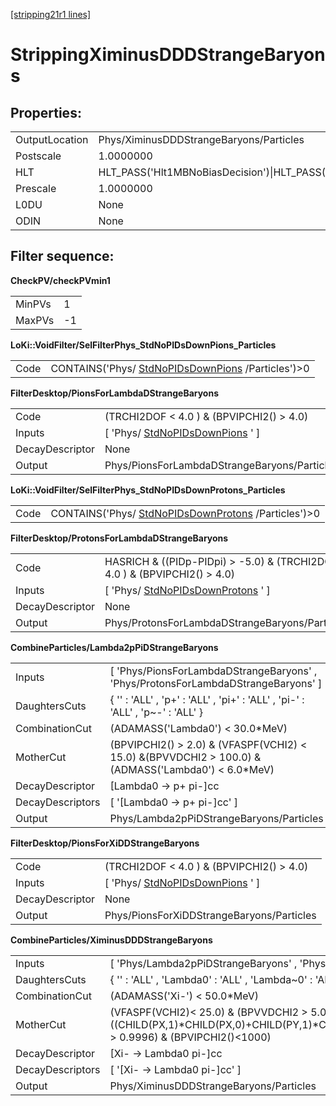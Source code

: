 [[stripping21r1 lines]](./stripping21r1-ew)

# StrippingXiminusDDDStrangeBaryons

## Properties:

|                |                                                                                                                                                                                                                                    |
|----------------|------------------------------------------------------------------------------------------------------------------------------------------------------------------------------------------------------------------------------------|
| OutputLocation | Phys/XiminusDDDStrangeBaryons/Particles                                                                                                                                                                                            |
| Postscale      | 1.0000000                                                                                                                                                                                                                          |
| HLT            | HLT_PASS('Hlt1MBNoBiasDecision')\|HLT_PASS('Hlt1MBMicroBiasTStationDecision')\|HLT_PASS('Hlt1MBMicroBiasVeloDecision')\|HLT_PASS('Hlt1MBMicroBiasTStationRateLimitedDecision')\|HLT_PASS('Hlt1MBMicroBiasVeloRateLimitedDecision') |
| Prescale       | 1.0000000                                                                                                                                                                                                                          |
| L0DU           | None                                                                                                                                                                                                                               |
| ODIN           | None                                                                                                                                                                                                                               |

## Filter sequence:

**CheckPV/checkPVmin1**

|        |     |
|--------|-----|
| MinPVs | 1   |
| MaxPVs | -1  |

**LoKi::VoidFilter/SelFilterPhys_StdNoPIDsDownPions_Particles**

|      |                                                                                          |
|------|------------------------------------------------------------------------------------------|
| Code | CONTAINS('Phys/ [StdNoPIDsDownPions](./stripping21r1-stdnopidsdownpions) /Particles')\>0 |

**FilterDesktop/PionsForLambdaDStrangeBaryons**

|                 |                                                                         |
|-----------------|-------------------------------------------------------------------------|
| Code            | (TRCHI2DOF \< 4.0 ) & (BPVIPCHI2() \> 4.0)                              |
| Inputs          | [ 'Phys/ [StdNoPIDsDownPions](./stripping21r1-stdnopidsdownpions) ' ] |
| DecayDescriptor | None                                                                    |
| Output          | Phys/PionsForLambdaDStrangeBaryons/Particles                            |

**LoKi::VoidFilter/SelFilterPhys_StdNoPIDsDownProtons_Particles**

|      |                                                                                              |
|------|----------------------------------------------------------------------------------------------|
| Code | CONTAINS('Phys/ [StdNoPIDsDownProtons](./stripping21r1-stdnopidsdownprotons) /Particles')\>0 |

**FilterDesktop/ProtonsForLambdaDStrangeBaryons**

|                 |                                                                               |
|-----------------|-------------------------------------------------------------------------------|
| Code            | HASRICH & ((PIDp-PIDpi) \> -5.0) & (TRCHI2DOF \< 4.0 ) & (BPVIPCHI2() \> 4.0) |
| Inputs          | [ 'Phys/ [StdNoPIDsDownProtons](./stripping21r1-stdnopidsdownprotons) ' ]   |
| DecayDescriptor | None                                                                          |
| Output          | Phys/ProtonsForLambdaDStrangeBaryons/Particles                                |

**CombineParticles/Lambda2pPiDStrangeBaryons**

|                  |                                                                                                        |
|------------------|--------------------------------------------------------------------------------------------------------|
| Inputs           | [ 'Phys/PionsForLambdaDStrangeBaryons' , 'Phys/ProtonsForLambdaDStrangeBaryons' ]                    |
| DaughtersCuts    | { '' : 'ALL' , 'p+' : 'ALL' , 'pi+' : 'ALL' , 'pi-' : 'ALL' , 'p\~-' : 'ALL' }                         |
| CombinationCut   | (ADAMASS('Lambda0') \< 30.0\*MeV)                                                                      |
| MotherCut        | (BPVIPCHI2() \> 2.0) & (VFASPF(VCHI2) \< 15.0) &(BPVVDCHI2 \> 100.0) & (ADMASS('Lambda0') \< 6.0\*MeV) |
| DecayDescriptor  | [Lambda0 -\> p+ pi-]cc                                                                               |
| DecayDescriptors | [ '[Lambda0 -\> p+ pi-]cc' ]                                                                       |
| Output           | Phys/Lambda2pPiDStrangeBaryons/Particles                                                               |

**FilterDesktop/PionsForXiDDStrangeBaryons**

|                 |                                                                         |
|-----------------|-------------------------------------------------------------------------|
| Code            | (TRCHI2DOF \< 4.0 ) & (BPVIPCHI2() \> 4.0)                              |
| Inputs          | [ 'Phys/ [StdNoPIDsDownPions](./stripping21r1-stdnopidsdownpions) ' ] |
| DecayDescriptor | None                                                                    |
| Output          | Phys/PionsForXiDDStrangeBaryons/Particles                               |

**CombineParticles/XiminusDDDStrangeBaryons**

|                  |                                                                                                                                                                                       |
|------------------|---------------------------------------------------------------------------------------------------------------------------------------------------------------------------------------|
| Inputs           | [ 'Phys/Lambda2pPiDStrangeBaryons' , 'Phys/PionsForXiDDStrangeBaryons' ]                                                                                                            |
| DaughtersCuts    | { '' : 'ALL' , 'Lambda0' : 'ALL' , 'Lambda\~0' : 'ALL' , 'pi+' : 'ALL' , 'pi-' : 'ALL' }                                                                                              |
| CombinationCut   | (ADAMASS('Xi-') \< 50.0\*MeV)                                                                                                                                                         |
| MotherCut        | (VFASPF(VCHI2)\< 25.0) & (BPVVDCHI2 \> 5.0) & ((CHILD(PX,1)\*CHILD(PX,0)+CHILD(PY,1)\*CHILD(PY,0)+CHILD(PZ,1)\*CHILD(PZ,0))/(CHILD(P,1)\*CHILD(P,0)) \> 0.9996) & (BPVIPCHI2()\<1000) |
| DecayDescriptor  | [Xi- -\> Lambda0 pi-]cc                                                                                                                                                             |
| DecayDescriptors | [ '[Xi- -\> Lambda0 pi-]cc' ]                                                                                                                                                     |
| Output           | Phys/XiminusDDDStrangeBaryons/Particles                                                                                                                                               |
